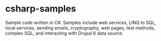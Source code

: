 csharp-samples
==============

Sample code written in C#. Samples include web services, LINQ to SQL, local services, sending emails, cryptography, web pages, test methods, complex SQL, and interacting with Drupal 6 data source.
